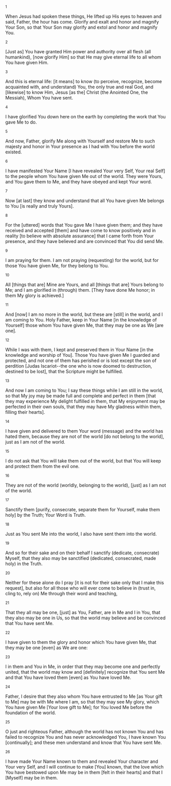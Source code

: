 <sup>1</sup> 

When Jesus had spoken these things, He lifted up His eyes to heaven and said, Father, the hour has come. Glorify and exalt and honor and magnify Your Son, so that Your Son may glorify and extol and honor and magnify You. 

<sup>2</sup> 

[Just as] You have granted Him power and authority over all flesh (all humankind), [now glorify Him] so that He may give eternal life to all whom You have given Him. 

<sup>3</sup> 

And this is eternal life: [it means] to know (to perceive, recognize, become acquainted with, and understand) You, the only true and real God, and [likewise] to know Him, Jesus [as the] Christ (the Anointed One, the Messiah), Whom You have sent. 

<sup>4</sup> 

I have glorified You down here on the earth by completing the work that You gave Me to do. 

<sup>5</sup> 

And now, Father, glorify Me along with Yourself and restore Me to such majesty and honor in Your presence as I had with You before the world existed. 

<sup>6</sup> 

I have manifested Your Name [I have revealed Your very Self, Your real Self] to the people whom You have given Me out of the world. They were Yours, and You gave them to Me, and they have obeyed and kept Your word. 

<sup>7</sup> 

Now [at last] they know and understand that all You have given Me belongs to You [is really and truly Yours]. 

<sup>8</sup> 

For the [uttered] words that You gave Me I have given them; and they have received and accepted [them] and have come to know positively and in reality [to believe with absolute assurance] that I came forth from Your presence, and they have believed and are convinced that You did send Me. 

<sup>9</sup> 

I am praying for them. I am not praying (requesting) for the world, but for those You have given Me, for they belong to You. 

<sup>10</sup> 

All [things that are] Mine are Yours, and all [things that are] Yours belong to Me; and I am glorified in (through) them. [They have done Me honor; in them My glory is achieved.] 

<sup>11</sup> 

And [now] I am no more in the world, but these are [still] in the world, and I am coming to You. Holy Father, keep in Your Name [in the knowledge of Yourself] those whom You have given Me, that they may be one as We [are one]. 

<sup>12</sup> 

While I was with them, I kept and preserved them in Your Name [in the knowledge and worship of You]. Those You have given Me I guarded and protected, and not one of them has perished or is lost except the son of perdition [Judas Iscariot--the one who is now doomed to destruction, destined to be lost], that the Scripture might be fulfilled. 

<sup>13</sup> 

And now I am coming to You; I say these things while I am still in the world, so that My joy may be made full and complete and perfect in them [that they may experience My delight fulfilled in them, that My enjoyment may be perfected in their own souls, that they may have My gladness within them, filling their hearts]. 

<sup>14</sup> 

I have given and delivered to them Your word (message) and the world has hated them, because they are not of the world [do not belong to the world], just as I am not of the world. 

<sup>15</sup> 

I do not ask that You will take them out of the world, but that You will keep and protect them from the evil one. 

<sup>16</sup> 

They are not of the world (worldly, belonging to the world), [just] as I am not of the world. 

<sup>17</sup> 

Sanctify them [purify, consecrate, separate them for Yourself, make them holy] by the Truth; Your Word is Truth. 

<sup>18</sup> 

Just as You sent Me into the world, I also have sent them into the world. 

<sup>19</sup> 

And so for their sake and on their behalf I sanctify (dedicate, consecrate) Myself, that they also may be sanctified (dedicated, consecrated, made holy) in the Truth. 

<sup>20</sup> 

Neither for these alone do I pray [it is not for their sake only that I make this request], but also for all those who will ever come to believe in (trust in, cling to, rely on) Me through their word and teaching, 

<sup>21</sup> 

That they all may be one, [just] as You, Father, are in Me and I in You, that they also may be one in Us, so that the world may believe and be convinced that You have sent Me. 

<sup>22</sup> 

I have given to them the glory and honor which You have given Me, that they may be one [even] as We are one: 

<sup>23</sup> 

I in them and You in Me, in order that they may become one and perfectly united, that the world may know and [definitely] recognize that You sent Me and that You have loved them [even] as You have loved Me. 

<sup>24</sup> 

Father, I desire that they also whom You have entrusted to Me [as Your gift to Me] may be with Me where I am, so that they may see My glory, which You have given Me [Your love gift to Me]; for You loved Me before the foundation of the world. 

<sup>25</sup> 

O just and righteous Father, although the world has not known You and has failed to recognize You and has never acknowledged You, I have known You [continually]; and these men understand and know that You have sent Me. 

<sup>26</sup> 

I have made Your Name known to them and revealed Your character and Your very Self, and I will continue to make [You] known, that the love which You have bestowed upon Me may be in them [felt in their hearts] and that I [Myself] may be in them.